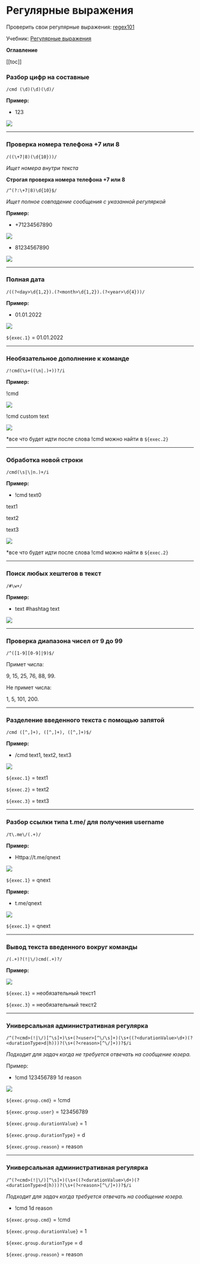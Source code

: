 # Регулярные выражения

Проверить свои регулярные выражения: [regex101](https://regex101.com/)

Учебник: [Регулярные выражения](https://learn.javascript.ru/regexp-introduction)

**Оглавление**

[[toc]]

### Разбор цифр на составные
```plain
/cmd (\d)(\d)(\d)/
```

**Пример:**

* 123

![](./1.jpg)

---

### Проверка номера телефона +7 или 8
```plain
/((\+7|8)(\d{10}))/
```
_Ищет номера внутри текста_

**Строгая проверка номера телефона +7 или 8**
```plain
/^(?:\+7|8)\d{10}$/
```

_Ищет полное совпадение сообщения с указанной регуляркой_

**Пример:**

* +71234567890 

![](./2.jpg)

* 81234567890

![](./3.jpg)

---

### Полная дата

```plain
/((?<day>\d{1,2}).(?<month>\d{1,2}).(?<year>\d{4}))/
```

**Пример:**

* 01.01.2022

![](./4.jpg)

```${exec.1}``` = 01.01.2022

---

### Необязательное дополнение к команде
```plain
/!cmd(\s+((\n|.)+))?/i
```

**Пример:**

!cmd

![](./5.jpg)

!cmd custom text

![](./6.jpg)

*все что будет идти после слова !cmd можно найти в ```${exec.2}```

---

### Обработка новой строки
```plain
/cmd(\s|\|n.)+/i
```

**Пример:**

* !cmd text0

text1

text2

text3

![](./7.jpg)

*все что будет идти после слова !cmd можно найти в ```${exec.2}```

---

### Поиск любых хештегов в текст
```plain
/#\w+/
```

**Пример:**

* text #hashtag text

![](./8.jpg)

---

### Проверка диапазона чисел от 9 до 99
```plain
/^([1-9][0-9]|9)$/
```

Примет числа:

9, 15, 25, 76, 88, 99.

Не примет числа: 

1, 5, 101, 200.

---

### Разделение введенного текста с помощью запятой

```plain
/cmd ([^,]+), ([^,]+), ([^,]+)$/
```

**Пример:**

* /cmd text1, text2, text3

![](./9.jpg)

```${exec.1}``` = text1

```${exec.2}``` = text2

```${exec.3}``` = text3

---

### Разбор ссылки типа t.me/ для получения username

```plain
/t\.me\/(.+)/ 
```

**Пример:**

* Httpa://t.me/qnext

![](./10.jpg)

```${exec.1}``` = qnext

**Пример:** 

* t.me/qnext

![](./11.jpg)

```${exec.1}``` = qnext

---

### Вывод текста введенного вокруг команды
```plain
/(.+)?(!|\/)cmd(.+)?/
```

**Пример:**

![](./12.jpg)

```${exec.1}``` = необязательный текст1

```${exec.3}``` = необязательный текст2

---

### Универсальная административная регулярка
```plain
/^(?<cmd>(!|\/)[^\s]+)\s+(?<user>[^\/\s]+)(\s+((?<durationValue>\d+)(?<durationType>d|h)))?(\s+(?<reason>[^\/]+))?$/i
```

_Подходит для задач когда не требуется отвечать на сообщение юзера._

Пример:

* !cmd 123456789 1d reason

![](./13.jpg)

```${exec.group.cmd}``` = !cmd

```${exec.group.user}``` = 123456789

```${exec.group.durationValue}``` = 1

```${exec.group.durationType}``` = d

```${exec.group.reason}``` = reason

---

### Универсальная административная регулярка
```plain
/^(?<cmd>(!|\/)[^\s]+)(\s+((?<durationValue>\d+)(?<durationType>d|h)))?(\s+(?<reason>[^\/]+))?$/i
```

_Подходит для задач когда требуется отвечать на сообщение юзера._

* !cmd 1d reason

```${exec.group.cmd}``` = !cmd

```${exec.group.durationValue}``` = 1

```${exec.group.durationType``` = d

```${exec.group.reason}``` = reason